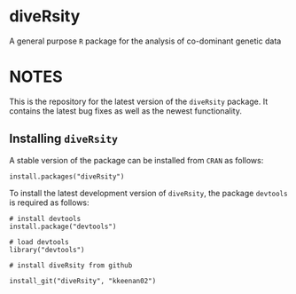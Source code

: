 diveRsity
=========

A general purpose ```R``` package for the analysis of co-dominant genetic data


# NOTES

This is the repository for the latest version of the ```diveRsity``` package. It contains the latest bug fixes as well as the newest functionality.

## Installing ```diveRsity```

A stable version of the package can be installed from ```CRAN``` as follows:

```{r eval = FALSE}
install.packages("diveRsity")
```

To install the latest development version of ```diveRsity```, the package ```devtools``` is required as follows:

```{r eval = FALSE}
# install devtools
install.package("devtools")

# load devtools
library("devtools")

# install diveRsity from github

install_git("diveRsity", "kkeenan02")
```

